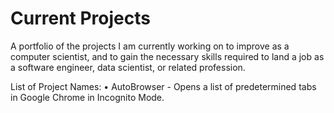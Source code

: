 # Current Projects
A portfolio of the projects I am currently working on to improve as a computer scientist, and to gain the necessary skills required to land a job as a software engineer, data scientist, or related profession.

List of Project Names:
• AutoBrowser - Opens a list of predetermined tabs in Google Chrome in Incognito Mode.
